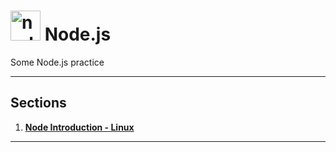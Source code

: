 # <img width="48" height="48" src="https://img.icons8.com/fluency/48/node-js.png" alt="node-js"/> Node.js

Some Node.js practice

---

## Sections

1. [**Node Introduction - Linux**](https://github.com/eugenia1984/node/tree/main/node_introduction_linux)

---
